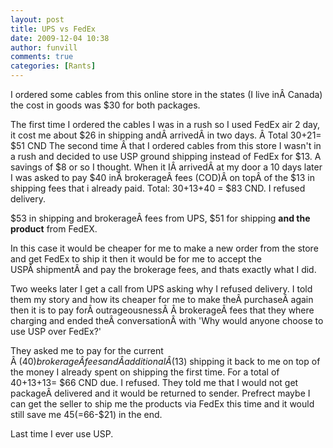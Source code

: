 ```yaml
---
layout: post
title: UPS vs FedEx 
date: 2009-12-04 10:38
author: funvill
comments: true
categories: [Rants]
---
```

I ordered some cables from this online store in the states (I live inÂ Canada) the cost in goods was $30 for both packages.

The first time I ordered the cables I was in a rush so I used FedEx air 2 day, it cost me about $26 in shipping andÂ arrivedÂ in two days. Â Total 30+21= $51 CND
The second time Â that I ordered cables from this store I wasn't in a rush and decided to use USP ground shipping instead of FedEx for $13. A savings of $8 or so I thought. When it IÂ arrivedÂ at my door a 10 days later I was asked to pay $40 inÂ brokerageÂ fees (COD)Â on topÂ of the $13 in shipping fees that i already paid. Total: 30+13+40 = $83 CND. I refused delivery.

$53 in shipping and brokerageÂ fees from UPS,
$51 for shipping <strong>and the product</strong> from FedEX.

In this case it would be cheaper for me to make a new order from the store and get FedEx to ship it then it would be for me to accept the USPÂ shipmentÂ and pay the brokerage fees, and thats exactly what I did.

Two weeks later I get a call from UPS asking why I refused delivery. I told them my story and how its cheaper for me to make theÂ purchaseÂ again then it is to pay forÂ outrageousnessÂ Â brokerageÂ fees that they where charging and ended theÂ conversationÂ with 'Why would anyone choose to use USP over FedEx?'

They asked me to pay for the current Â ($40) brokerageÂ fees andÂ additionalÂ ($13) shipping it back to me on top of the money I already spent on shipping the first time. For a total of 40+13+13= $66 CND due. I refused.
They told me that I would not get packageÂ delivered and it would be returned to sender. Prefrect maybe I can get the seller to ship me the products via FedEx this time and it would still save me $45 (=$66-$21) in the end.

Last time I ever use USP.
